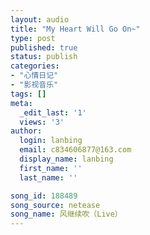 ```yaml
---
layout: audio
title: "My Heart Will Go On~"
type: post
published: true
status: publish
categories:
- "心情日记"
- "影视音乐"
tags: []
meta:
  _edit_last: '1'
  views: '3'
author:
  login: lanbing
  email: c834606877@163.com
  display_name: lanbing
  first_name: ''
  last_name: ''

song_id: 188489
song_source: netease
song_name: 风继续吹（Live）
---
```



